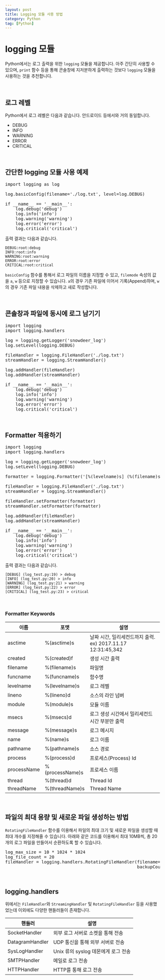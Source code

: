 ```yaml
---
layout: post
title: Logging 모듈 사용 방법
category: Python
tag: [Python]
---
```

# logging 모듈

Python에서는 로그 출력을 위한 `logging` 모듈을 제공합니다. 아주 간단히 사용할 수 있으며, `print` 함수 등을 통해 콘솔창에 지저분하게 출력하는 것보다 `logging` 모듈을 사용하는 것을 추천합니다.

<br>

## 로그 레벨

Python에서 로그 레벨은 다음과 같습니다. 안드로이드 등에서와 거의 동일합니다.

* DEBUG
* INFO
* WARNING
* ERROR
* CRITICAL

<br>

## 간단한 logging 모듈 사용 예제

<pre class="prettyprint">
import logging as log

log.basicConfig(filename='./log.txt', level=log.DEBUG)

if __name__ == '__main__':
    log.debug('debug')
    log.info('info')
    log.warning('warning')
    log.error('error')
    log.critical('critical')
</pre>

출력 결과는 다음과 같습니다.

~~~
DEBUG:root:debug
INFO:root:info
WARNING:root:warning
ERROR:root:error
CRITICAL:root:critical
~~~

`basicConfig` 함수를 통해서 로그 파일의 이름을 지정할 수 있고, `filemode` 속성의 값을 `a`, `w` 등으로 지정할 수 있습니다. `a`의 경우 기존 파일에 이어서 기록(Append)하며, `w`의 경우 기존 파일 내용을 삭제하고 새로 작성합니다.

<br>

## 콘솔창과 파일에 동시에 로그 남기기

<pre class="prettyprint">
import logging
import logging.handlers

log = logging.getLogger('snowdeer_log')
log.setLevel(logging.DEBUG)

fileHandler = logging.FileHandler('./log.txt')
streamHandler = logging.StreamHandler()

log.addHandler(fileHandler)
log.addHandler(streamHandler)

if __name__ == '__main__':
    log.debug('debug')
    log.info('info')
    log.warning('warning')
    log.error('error')
    log.critical('critical')
</pre>

<br>

## Formatter 적용하기

<pre class="prettyprint">
import logging
import logging.handlers

log = logging.getLogger('snowdeer_log')
log.setLevel(logging.DEBUG)

formatter = logging.Formatter('[%(levelname)s] (%(filename)s:%(lineno)d) > %(message)s')

fileHandler = logging.FileHandler('./log.txt')
streamHandler = logging.StreamHandler()

fileHandler.setFormatter(formatter)
streamHandler.setFormatter(formatter)

log.addHandler(fileHandler)
log.addHandler(streamHandler)

if __name__ == '__main__':
    log.debug('debug')
    log.info('info')
    log.warning('warning')
    log.error('error')
    log.critical('critical')
</pre>

출력 결과는 다음과 같습니다.

~~~
[DEBUG] (log_test.py:19) > debug
[INFO] (log_test.py:20) > info
[WARNING] (log_test.py:21) > warning
[ERROR] (log_test.py:22) > error
[CRITICAL] (log_test.py:23) > critical
~~~

<br>

### Formatter Keywords

이름 | 포맷 | 설명
---|---|---
asctime | %(asctime)s | 날짜 시간, 밀리세컨드까지 출력. ex) 2017.11.17 12:31:45,342
created | %(created)f | 생성 시간 출력
filename | %(filename)s | 파일명
funcname | %(funcname)s | 함수명
levelname | %(levelname)s | 로그 레벨
lineno | %(lineno)d | 소스의 라인 넘버
module | %(module)s | 모듈 이름
msecs | %(msecs)d | 로그 생성 시간에서 밀리세컨드 시간 부분만 출력
message | %(message)s | 로그 메시지
name | %(name)s | 로그 이름
pathname | %(pathname)s | 소스 경로
process | %(process)d | 프로세스(Process) Id
processName | %(processName)s | 프로세스 이름
thread | %(thread)d | Thread Id
threadName | %(threadName)s | Thread Name
<br>

## 파일의 최대 용량 및 새로운 파일 생성하는 방법

`RotatingFileHandler` 함수를 이용해서 파일의 최대 크기 및 새로운 파일을 생성할 때 최대 개수를 지정해줄 수 있습니다. 아래와 같은 코드를 이용해서 최대 10MB씩, 총 20개의 로그 파일을 만들어서 순환하도록 할 수 있습니다.

<pre class="prettyprint">
log_max_size = 10 * 1024 * 1024
log_file_count = 20
fileHandler = logging.handlers.RotatingFileHandler(filename='./log.txt', maxBytes=log_max_size,
                                                   backupCount=log_file_count)
</pre>

<br>

## logging.handlers

위에서는 `FileHandler`와 `StreamingHandler` 및 `RotatingFileHandler` 등을 사용했었는데 이외에도 다양한 핸들러들이 존재합니다.

핸들러 | 설명
---|---
SocketHandler | 외부 로그 서버로 소켓을 통해 전송
DatagramHandler | UDP 통신을 통해 외부 서버로 전송
SysLogHandler | Unix 류의 syslog 데몬에게 로그 전송
SMTPHandler | 메일로 로그 전송
HTTPHandler | HTTP를 통해 로그 전송